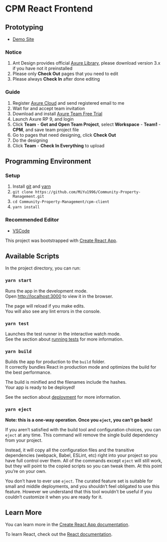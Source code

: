 # CPM React Frontend
## Prototyping
- [Demo Site](https://gf6a5h.axshare.com)
### Notice
1. Ant Design provides official [Axure Library](http://library.ant.design/), please download version 3.x if you have not it preinstalled
2. Please only **Check Out** pages that you need to edit
3. Please always **Check In** after done editing

### Guide
1. Register [Axure Cloud](https://www.axure.cloud/) and send registered email to me
2. Wait for and accept team invitation
3. Download and install [Axure Team Free Trial](https://www.axure.com/team)
4. Launch Axure RP 9, and login
5. Click **Team** - **Get and Open Team Project**, select **Workspace** - **Team1** - **CPM**, and save team project file
6. Go to pages that need designing, click **Check Out**
7. Do the designing
8. Click **Team** - **Check In Everything** to upload

## Programming Environment
### Setup
1. Install [git](https://git-scm.com/) and [yarn](https://yarnpkg.com/)
2. `git clone https://github.com/MiYu1996/Community-Property-Management.git`
3. `cd Community-Property-Management/cpm-client`
4. `yarn install`
### Recommended Editor
- [VSCode](https://code.visualstudio.com/)


This project was bootstrapped with [Create React App](https://github.com/facebook/create-react-app).

## Available Scripts

In the project directory, you can run:

### `yarn start`

Runs the app in the development mode.<br />
Open [http://localhost:3000](http://localhost:3000) to view it in the browser.

The page will reload if you make edits.<br />
You will also see any lint errors in the console.

### `yarn test`

Launches the test runner in the interactive watch mode.<br />
See the section about [running tests](https://facebook.github.io/create-react-app/docs/running-tests) for more information.

### `yarn build`

Builds the app for production to the `build` folder.<br />
It correctly bundles React in production mode and optimizes the build for the best performance.

The build is minified and the filenames include the hashes.<br />
Your app is ready to be deployed!

See the section about [deployment](https://facebook.github.io/create-react-app/docs/deployment) for more information.

### `yarn eject`

**Note: this is a one-way operation. Once you `eject`, you can’t go back!**

If you aren’t satisfied with the build tool and configuration choices, you can `eject` at any time. This command will remove the single build dependency from your project.

Instead, it will copy all the configuration files and the transitive dependencies (webpack, Babel, ESLint, etc) right into your project so you have full control over them. All of the commands except `eject` will still work, but they will point to the copied scripts so you can tweak them. At this point you’re on your own.

You don’t have to ever use `eject`. The curated feature set is suitable for small and middle deployments, and you shouldn’t feel obligated to use this feature. However we understand that this tool wouldn’t be useful if you couldn’t customize it when you are ready for it.

## Learn More

You can learn more in the [Create React App documentation](https://facebook.github.io/create-react-app/docs/getting-started).

To learn React, check out the [React documentation](https://reactjs.org/).
